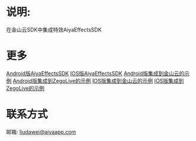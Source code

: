 # 说明:
在金山云SDK中集成特效AiyaEffectsSDK

# 更多
[Android版AiyaEffectsSDK](https://github.com/aiyaapp/AiyaEffectsAndroid)
[IOS版AiyaEffectsSDK](https://github.com/aiyaapp/AiyaEffectsIOS)
[Android版集成到金山云的示例](https://github.com/aiyaapp/AiyaEffectsWithKSVCAndroid)
[Android版集成到ZegoLive的示例](https://github.com/aiyaapp/AiyaEffectsWithZegoAndroid)
[IOS版集成到金山云的示例](https://github.com/aiyaapp/AiyaEffectsWithKSVCIOS)
[IOS版集成到ZegoLive的示例](https://github.com/aiyaapp/AiyaEffectsWithZegoIOS)

# 联系方式
邮箱: <liudawei@aiyaapp.com>

